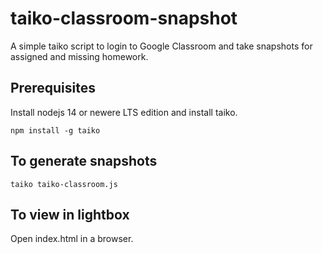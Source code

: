 # taiko-classroom-snapshot
A simple taiko script to login to Google Classroom and take snapshots for assigned and missing homework.

## Prerequisites

Install nodejs 14 or newere LTS edition and install taiko.

```npm install -g taiko```

## To generate snapshots

```taiko taiko-classroom.js```

## To view in lightbox

Open index.html in a browser.
